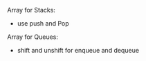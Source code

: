 Array for Stacks:
- use push and Pop


Array for Queues:
- shift and unshift for enqueue and dequeue